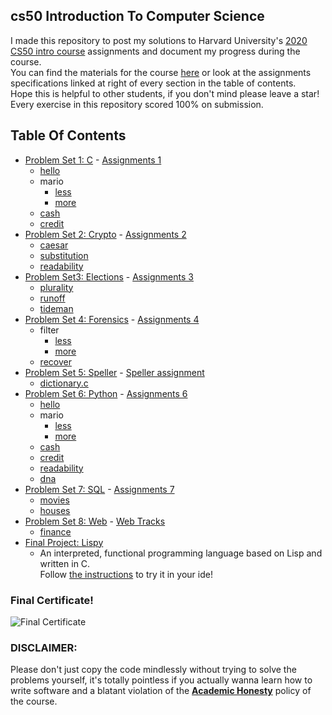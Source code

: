 ## cs50 Introduction To Computer Science
I made this repository to post my solutions to Harvard University's <a href='https://www.edx.org/course/cs50s-introduction-to-computer-science'>2020 CS50 intro course</a> assignments and document my progress during the course. <br>
You can find the materials for the course <a href='https://cs50.harvard.edu/x/2020/'>here</a> or look at the assignments specifications linked at right of every section in the table of contents. <br>
Hope this is helpful to other students, if you don't mind please leave a star!
Every exercise in this repository scored 100% on submission.

## Table Of Contents

- [Problem Set 1: C](/C/pset1) - <a href='https://cs50.harvard.edu/x/2020/psets/1/'> Assignments 1</a>
  * [hello](/C/pset1/hello)
  * mario
    + [less](/C/pset1/mario/less)
    + [more](/C/pset1/mario/more)
  * [cash](/C/pset1/cash)
  * [credit](/C/pset1/credit)
- [Problem Set 2: Crypto](/C/pset2) - <a href='https://cs50.harvard.edu/x/2020/psets/2/'> Assignments 2</a> 
  * [caesar](/C/pset2/caesar)
  * [substitution](/C/pset2/substitution)
  * [readability](/C/pset2/readability)
- [Problem Set3: Elections](/C/pset3) - <a href='https://cs50.harvard.edu/x/2020/psets/3/'> Assignments 3</a> 
  * [plurality](/C/pset3/plurality)
  * [runoff](/C/pset3/runoff)
  * [tideman](/C/pset3/tideman)
- [Problem Set 4: Forensics](/C/pset4) - <a href='https://cs50.harvard.edu/x/2020/psets/4/'> Assignments 4</a> 
  * filter
    + [less](/C/pset4/filter)
    + [more](/C/pset4/border-detection)
  * [recover](/C/pset4/recover)
- [Problem Set 5: Speller](/C/pset5/speller) - <a href='https://cs50.harvard.edu/x/2020/psets/5/speller/'> Speller assignment</a>
  * [dictionary.c](/C/pset5/speller/dictionary.c)
- [Problem Set 6: Python](/Python/pset6/) - <a href='https://cs50.harvard.edu/x/2020/psets/6/'> Assignments 6</a>
  * [hello](/Python/pset6/hello)
  * mario
    + [less](/Python/pset6/mario/less)
    + [more](/Python/pset6/mario/more)
  * [cash](/Python/pset6/cash)
  * [credit](/Python/pset6/credit)
  * [readability](/Python/pset6/readability)
  * [dna](/Python/pset6/dna)
- [Problem Set 7: SQL](/Python/pset7/) - <a href='https://cs50.harvard.edu/x/2020/psets/7/'> Assignments 7</a>
  * [movies](/Python/pset7/movies)
  * [houses](/Python/pset7/houses/houses)
- [Problem Set 8: Web](/Python/finance) - <a href='https://cs50.harvard.edu/x/2020/tracks/web/'> Web Tracks</a>
  * [finance](/Python/finance)
- [Final Project: Lispy](https://github.com/Federico-abss/Lispy)
   * An interpreted, functional programming language based on Lisp and written in C. <br>
    Follow [the instructions](https://github.com/Federico-abss/Lispy#using-cs50-ide-step-by-step) to try it in your ide!

### Final Certificate!
![Final Certificate](https://certificates.cs50.io/6e3eca0c-32a6-4421-a92a-43080266a09a.png?size=A4)

### DISCLAIMER:
Please don't just copy the code mindlessly without trying to solve the problems yourself, it's totally pointless if you actually wanna learn how to write software and a blatant violation of the [**Academic Honesty**](https://docs.cs50.net/2016/fall/syllabus/cs50.html#academic-honesty) policy of the course.
